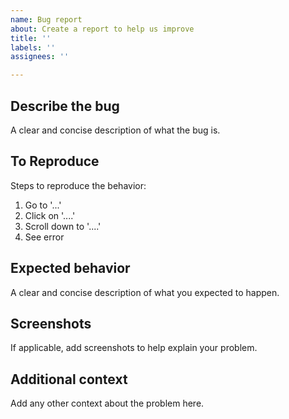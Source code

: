 ```yaml
---
name: Bug report
about: Create a report to help us improve
title: ''
labels: ''
assignees: ''

---
```


**Describe the bug**
----
A clear and concise description of what the bug is.

**To Reproduce**
----
Steps to reproduce the behavior:
1. Go to '...'
2. Click on '....'
3. Scroll down to '....'
4. See error

**Expected behavior**
----
A clear and concise description of what you expected to happen.

**Screenshots**
----
If applicable, add screenshots to help explain your problem.

**Additional context**
----
Add any other context about the problem here.
